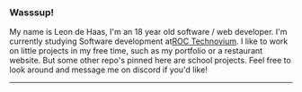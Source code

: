 ### Wasssup!

My name is Leon de Haas, I'm an 18 year old software / web developer. I'm currently studying Software development at[ROC Technovium](https://www.roc-nijmegen.nl/locaties/heyendaalseweg). I like to work on little projects in my free time, such as my portfolio or a restaurant website. But some other repo's pinned here are school projects. Feel free to look around and message me on discord if you'd like!
_________________________________________________________________________________________________________________________________________________________________________
